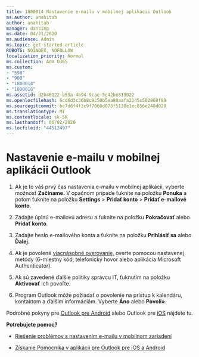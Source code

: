 ```yaml
---
title: 1800014 Nastavenie e-mailu v mobilnej aplikácii Outlook
ms.author: anahitab
author: anahitab
manager: dansimp
ms.date: 04/21/2020
ms.audience: Admin
ms.topic: get-started-article
ROBOTS: NOINDEX, NOFOLLOW
localization_priority: Normal
ms.collection: Adm_O365
ms.custom:
- "598"
- "900"
- "1800014"
- "1800018"
ms.assetid: d2b46122-b59a-4b94-9cae-5e42be819022
ms.openlocfilehash: 6cd6d3c36b8c9c50b5ea98aafa2145c502960f89
ms.sourcegitcommit: bc7d6f4f3c9f7060d073f5130e1ec856e248d020
ms.translationtype: MT
ms.contentlocale: sk-SK
ms.lasthandoff: 06/02/2020
ms.locfileid: "44512497"
---
```

# <a name="set-up-email-in-the-outlook-mobile-app"></a>Nastavenie e-mailu v mobilnej aplikácii Outlook

1. Ak je to váš prvý čas nastavenia e-mailu v mobilnej aplikácii, vyberte možnosť **Začíname.** V opačnom prípade ťuknite na položku **Ponuka** a potom ťuknite na položku **Settings** \> **Pridať konto** \> **Pridať e-mailové konto**.

2. Zadajte úplnú e-mailovú adresu a ťuknite na položku **Pokračovať** alebo **Pridať konto**.

3. Zadajte heslo e-mailového konta a ťuknite na položku **Prihlásiť sa** alebo **Ďalej**.

4. Ak je povolené [viacnásobné overovanie,](https://docs.microsoft.com/microsoft-365/admin/security-and-compliance/set-up-multi-factor-authentication) overte pomocou nastavenej metódy (6-miestny kód, telefonický hovor alebo aplikácia Microsoft Authenticator).

5. Ak sú zavedené ďalšie politiky správcu IT, ťuknutím na položku **Aktivovať** ich povoľte.

6. Program Outlook môže požiadať o povolenie na prístup k kalendáru, kontaktom a ďalším informáciám. Vyberte **Áno** alebo **Povoli»**.

Podrobné pokyny pre [Outlook pre Android](https://support.office.com/article/886db551-8dfa-4fd5-b835-f8e532091872.aspx) alebo Outlook pre [iOS](https://support.office.com/article/b2de2161-cc1d-49ef-9ef9-81acd1c8e234.aspx) nájdete tu.
  
 **Potrebujete pomoc?**
  
- [Riešenie problémov s nastavením e-mailu v mobilnom zariadení](https://support.office.com/article/a264ef01-9c88-48fb-9285-7017e4f31f02.aspx)

- [Získanie Pomocníka v aplikácii pre Outlook pre iOS a Android](https://support.office.com/article/218a22d1-9fa5-4889-b689-de1c63493243.aspx#ID0EAABAAA=Contact_Support)
